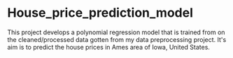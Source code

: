 # House_price_prediction_model
This project develops a polynomial regression model that is trained from on the cleaned/processed data gotten from my data preprocessing project. It's aim is to predict the house prices in Ames area of Iowa, United States.
